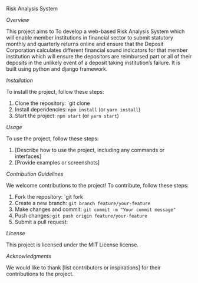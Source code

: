 Risk Analysis System

*Overview*

This project aims to To develop a web-based Risk Analysis System which will enable member institutions in financial sector to submit statutory monthly and quarterly returns online and ensure that the Deposit Corporation calculates different financial sound indicators for that member institution which will ensure the depositors are reimbursed part or all of their deposits in the unlikely event of a deposit taking institution’s failure. It is built using python and django framework.

*Installation*

To install the project, follow these steps:

1. Clone the repository: `git clone 
2. Install dependencies: `npm install` (or `yarn install`)
3. Start the project: `npm start` (or `yarn start`)

*Usage*

To use the project, follow these steps:

1. [Describe how to use the project, including any commands or interfaces]
2. [Provide examples or screenshots]

*Contribution Guidelines*

We welcome contributions to the project! To contribute, follow these steps:

1. Fork the repository: `git fork 
2. Create a new branch: `git branch feature/your-feature`
3. Make changes and commit: `git commit -m "Your commit message"`
4. Push changes: `git push origin feature/your-feature`
5. Submit a pull request: 

*License*

This project is licensed under the MIT License license.

*Acknowledgments*

We would like to thank [list contributors or inspirations] for their contributions to the project.
